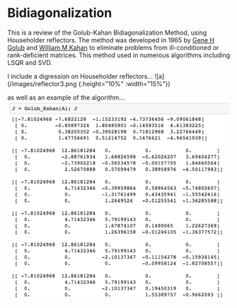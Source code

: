 # Bidiagonalization
This is a review of the Golub-Kahan Bidiagonalization Method, using Householder reflectors. The method was developed in 1965 by [Gene H Golub](https://en.wikipedia.org/wiki/Gene_H._Golub) and [William M Kahan](https://en.wikipedia.org/wiki/William_Kahan) to eliminate problems from ill-conditioned or rank-deficient matrices. This method used in numerous algorithms including LSQR and SVD. 



I include a digression on Householder reflectors...
![a](/images/reflector3.png {:height="10%" :width="15%"})


as well as an example of the algorithm...
![b](/images/matrix_example.png)<!-- .element height="20%" width="30%" -->

